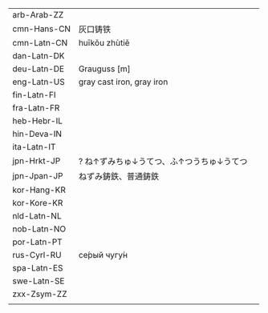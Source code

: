 | | | |
|-|-|-|
| arb-Arab-ZZ |  |  |
| cmn-Hans-CN | 灰口铸铁 |  |
| cmn-Latn-CN | huīkǒu zhùtiě |  |
| dan-Latn-DK |  |  |
| deu-Latn-DE | Grauguss [m] |  |
| eng-Latn-US | gray cast iron, gray iron |  |
| fin-Latn-FI |  |  |
| fra-Latn-FR |  |  |
| heb-Hebr-IL |  |  |
| hin-Deva-IN |  |  |
| ita-Latn-IT |  |  |
| jpn-Hrkt-JP | ? ね↑ずみちゅ↓うてつ、ふ↑つうちゅ↓うてつ |  |
| jpn-Jpan-JP | ねずみ鋳鉄、普通鋳鉄 |  |
| kor-Hang-KR |  |  |
| kor-Kore-KR |  |  |
| nld-Latn-NL |  |  |
| nob-Latn-NO |  |  |
| por-Latn-PT |  |  |
| rus-Cyrl-RU | се́рый чугу́н |  |
| spa-Latn-ES |  |  |
| swe-Latn-SE |  |  |
| zxx-Zsym-ZZ |  |  |
|  |  |  |
